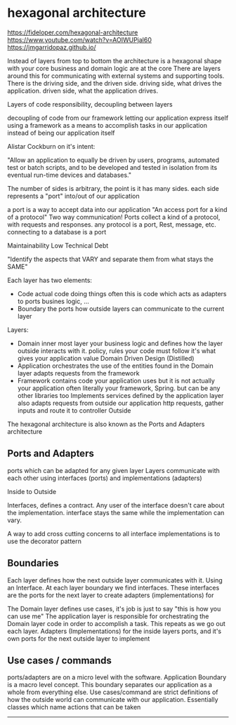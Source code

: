 # hexagonal architecture

https://fideloper.com/hexagonal-architecture
https://www.youtube.com/watch?v=AOIWUPjal60
https://jmgarridopaz.github.io/

Instead of layers from top to bottom the architecture is a hexagonal shape with your core business and domain logic are at the core
There are layers around this for communicating with external systems and supporting tools.
There is the driving side, and the driven side.
  driving side, what drives the application.
  driven side, what the application drives.

Layers of code responsibility, decoupling between layers

decoupling of code from our framework
letting our application express itself
using a framework as a means to accomplish tasks in our application
instead of being our application itself

Alistar Cockburn on it's intent:

"Allow an application to equally be driven by users, programs, automated test or batch scripts, and to be developed and tested in isolation from its eventual run-time devices and databases."

The number of sides is arbitrary, the point is it has many sides.
each side represents a "port" into/out of our application

a port is a way to accept data into our application
"An access port for a kind of a protocol" Two way communication!
Ports collect a kind of a protocol, with requests and responses.
any protocol is a port, Rest, message, etc.
connecting to a database is a port

Maintainability
Low Technical Debt

"Identify the aspects that VARY and separate them from what stays the SAME"

Each layer has two elements:

* Code
  actual code doing things
  often this is code which acts as adapters to ports
  busines logic, ...
* Boundary
  the ports
  how outside layers can communicate to the current layer

Layers:

* Domain
  inner most layer
  your business logic
  and defines how the layer outside interacts with it.
  policy, rules your code must follow
  it's what gives your application value
  Domain Driven Design (Distilled)
* Application
  orchestrates the use of the entities found in the Domain layer
  adapts requests from the framework
* Framework
  contains code your application uses but it is not actually your application
  often literally your framework, Spring.
  but can be any other libraries too
  Implements services defined by the application layer
  also adapts requests from outside our application
    http requests, gather inputs and route it to controller
Outside

The hexagonal architecture is also known as the Ports and Adapters architecture

## Ports and Adapters

ports which can be adapted for any given layer
Layers communicate with each other using interfaces (ports) and implementations (adapters)

Inside to Outside

Interfaces, defines a contract.
Any user of the interface doesn't care about the implementation.
interface stays the same while the implementation can vary.

A way to add cross cutting concerns to all interface implementations is to use the decorator pattern

## Boundaries

Each layer defines how the next outside layer communicates with it.
Using an Interface.
At each layer boundary we find interfaces.
These interfaces are the ports for the next layer to create adapters (implementations) for

The Domain layer defines use cases, it's job is just to say "this is how you can use me"
The application layer is responsible for orchestrating the Domain layer code in order to accomplish a task.
This repeats as we go out each layer.
Adapters (Implementations) for the inside layers ports, and it's own ports for the next outside layer to implement

## Use cases / commands

ports/adapters are on a micro level with the software.
Application Boundary is a macro level concept.
This boundary separates our application as a whole from everything else.
Use cases/command are strict definitions of how the outside world can communicate with our application.
Essentially classes which name actions that can be taken
*****
